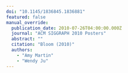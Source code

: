 ```yaml
---
doi: "10.1145/1836845.1836881"
featured: false
manual_override:
  publication_date: 2010-07-26T04:00:00.000Z
  journal: "ACM SIGGRAPH 2010 Posters"
  abstract: ""
  citation: "Bloom (2010)"
  authors:
    - "Amy Martin"
    - "Wendy Ju"
---
```


<!-- You can add additional content about this publication here if needed -->
